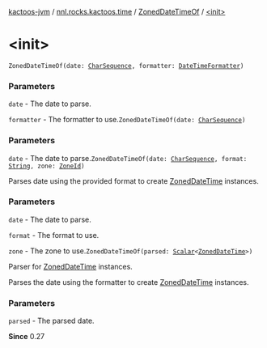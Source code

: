 [kactoos-jvm](../../index.md) / [nnl.rocks.kactoos.time](../index.md) / [ZonedDateTimeOf](index.md) / [&lt;init&gt;](./-init-.md)

# &lt;init&gt;

`ZonedDateTimeOf(date: `[`CharSequence`](https://kotlinlang.org/api/latest/jvm/stdlib/kotlin/-char-sequence/index.html)`, formatter: `[`DateTimeFormatter`](http://docs.oracle.com/javase/8/docs/api/java/time/format/DateTimeFormatter.html)`)`

### Parameters

`date` - The date to parse.

`formatter` - The formatter to use.`ZonedDateTimeOf(date: `[`CharSequence`](https://kotlinlang.org/api/latest/jvm/stdlib/kotlin/-char-sequence/index.html)`)`

### Parameters

`date` - The date to parse.`ZonedDateTimeOf(date: `[`CharSequence`](https://kotlinlang.org/api/latest/jvm/stdlib/kotlin/-char-sequence/index.html)`, format: `[`String`](https://kotlinlang.org/api/latest/jvm/stdlib/kotlin/-string/index.html)`, zone: `[`ZoneId`](http://docs.oracle.com/javase/8/docs/api/java/time/ZoneId.html)`)`

Parses date using the provided format to create [ZonedDateTime](http://docs.oracle.com/javase/8/docs/api/java/time/ZonedDateTime.html) instances.

### Parameters

`date` - The date to parse.

`format` - The format to use.

`zone` - The zone to use.`ZonedDateTimeOf(parsed: `[`Scalar`](../../nnl.rocks.kactoos/-scalar/index.md)`<`[`ZonedDateTime`](http://docs.oracle.com/javase/8/docs/api/java/time/ZonedDateTime.html)`>)`

Parser for [ZonedDateTime](http://docs.oracle.com/javase/8/docs/api/java/time/ZonedDateTime.html) instances.

Parses the date using the formatter to create [ZonedDateTime](http://docs.oracle.com/javase/8/docs/api/java/time/ZonedDateTime.html) instances.

### Parameters

`parsed` - The parsed date.

**Since**
0.27

